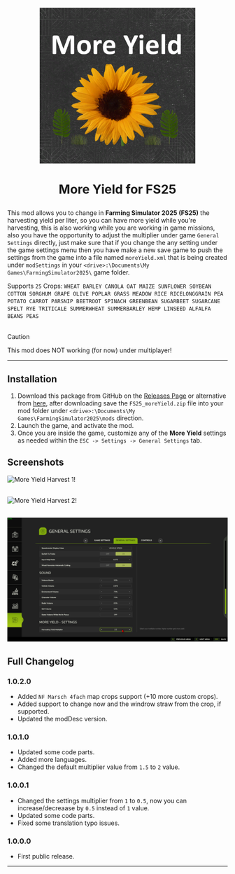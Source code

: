 <p align="center"><img src="/images/logo.png" alt="logo" width="356" height="356"></p>

<h1><p align="center">More Yield for FS25</p></h1>

This mod allows you to change in **Farming Simulator 2025 (FS25)** the harvesting yield per liter, so you can have more yield while you're harvesting, this is also working while you are working in game missions, also you have the opportunity to adjust the multiplier under game `General Settings` directly, just make sure that if you change the any setting under the game settings menu then you have make a new save game to push the settings from the game into a file named `moreYield.xml` that is being created under `modSettings` in your `<drive>:\Documents\My Games\FarmingSimulator2025\` game folder.

Supports `25` Crops: `WHEAT BARLEY CANOLA OAT MAIZE SUNFLOWER SOYBEAN COTTON SORGHUM GRAPE OLIVE POPLAR GRASS MEADOW RICE RICELONGGRAIN PEA POTATO CARROT PARSNIP BEETROOT SPINACH GREENBEAN SUGARBEET SUGARCANE SPELT RYE TRITICALE SUMMERWHEAT SUMMERBARLEY HEMP LINSEED ALFALFA BEANS PEAS`<br></br>
> [!CAUTION]
> This mod does NOT working (for now) under multiplayer!

-------------------------------------

## Installation

1. Download this package from GitHub on the [Releases Page](https://github.com/westor7/FS25_MoreYield/releases) or alternative from [here](https://www.kingmods.net/en/fs25/mods/62297/more-yield), after downloading save the `FS25_moreYield.zip` file into your mod folder under `<drive>:\Documents\My Games\FarmingSimulator2025\mods` direction.
2. Launch the game, and activate the mod.
3. Once you are inside the game, customize any of the **More Yield** settings as needed within the `ESC -> Settings -> General Settings` tab.

## Screenshots

![More Yield Harvest 1!](/images/1.png)
<br/><br/>

![More Yield Harvest 2!](/images/2.png)
<br/><br/>

![More Yield Settings!](/images/3.png)

## Full Changelog

### 1.0.2.0
- Added `NF Marsch 4fach` map crops support (+10 more custom crops).
- Added support to change now and the windrow straw from the crop, if supported.
- Updated the modDesc version.
### 1.0.1.0
- Updated some code parts.
- Added more languages.
- Changed the default multiplier value from `1.5` to `2` value.
### 1.0.0.1
- Changed the settings multiplier from `1` to `0.5`, now you can increase/decreaase by `0.5` instead of `1` value.
- Updated some code parts.
- Fixed some translation typo issues.
### 1.0.0.0
- First public release.

-------------------------------------
